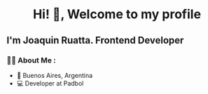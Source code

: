<div align="center">
  <h1 align="center">
    Hi! 👋, Welcome to my profile
  </h1>
</div>


<h2>I'm Joaquin Ruatta. Frontend Developer</h2>

### 👨‍💻 About Me :
- :house_with_garden:  Buenos Aires, Argentina
- 💻  Developer at Padbol 

